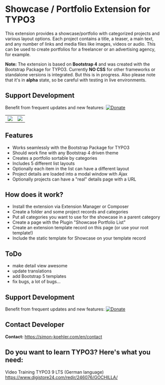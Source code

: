 # Showcase / Portfolio Extension for TYPO3

This extension provides a showcase/portfolio with categorized projects and various layout options. Each project contains a title, a teaser, a main text, and any number of links and media files like images, videos or audio. This can be used to create portfolios for a freelancer or an advertising agency, for example.

**Note:** The extension is based on **Bootstrap 4** and was created with the Bootstrap Package for TYPO3. Currently **NO CSS** for other frameworks or standalone versions is integrated. But this is in progress. Also please note that it's in **alpha** state, so be careful with testing in live environments.

## Support Development
Benefit from frequent updates and new features:
[![Donate](https://img.shields.io/badge/Donate-PayPal-green.svg)](https://paypal.me/typo3freelancer/25)

<table>
<tr>
<td width="50%" valign="top">
<img src="https://raw.githubusercontent.com/koehlersimon/showcase/master/Resources/Public/Images/Screenshots/list-hover-title.png">
</td>
<td width="50%" valign="top">
<img src="https://raw.githubusercontent.com/koehlersimon/showcase/master/Resources/Public/Images/Screenshots/plugin.jpg">
</td>
</tr>
</table>

## Features

- Works seamlessly with the Bootstrap Package for TYPO3
- Should work fine with any Bootstrap 4 driven theme
- Creates a portfolio sortable by categories
- Includes 5 different list layouts
- Optionally each item in the list can have a different layout
- Project details are loaded into a modal window with Ajax
- Optionally projects can have a "real" details page with a URL

## How does it work?

- Install the extension via Extension Manager or Composer
- Create a folder and some project records and categories
- Put all categories you want to use for the showcase in a parent category
- Create a page with the Plugin "Showcase Portfolio List"
- Create an extension template record on this page (or use your root template!)
- Include the static template for Showcase on your template record

## ToDo

- make detail view awesome
- update translations
- add Bootstrap 5 templates
- fix bugs, a lot of bugs...

## Support Development
Benefit from frequent updates and new features:
[![Donate](https://img.shields.io/badge/Donate-PayPal-green.svg)](https://paypal.me/typo3freelancer/25)

## Contact Developer

**Contact:** https://simon-koehler.com/en/contact

## Do you want to learn TYPO3? Here's what you need:
Video Training TYPO3 9 LTS (German language)
https://www.digistore24.com/redir/246076/GOCHILLA/
